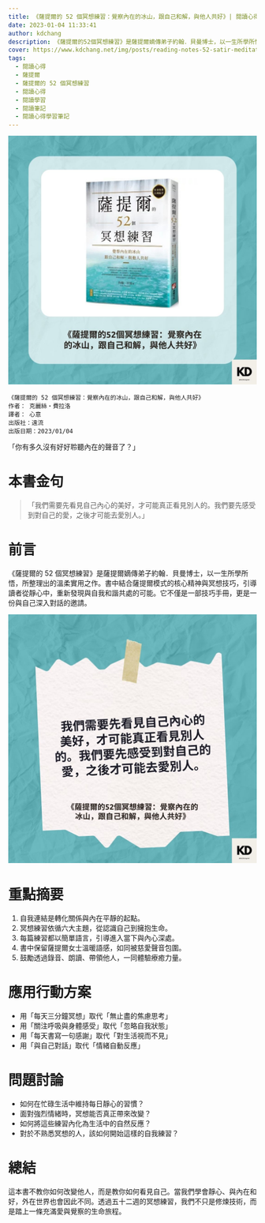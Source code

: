 ```yaml
---
title: 《薩提爾的 52 個冥想練習：覺察內在的冰山，跟自己和解，與他人共好》| 閱讀心得學習筆記
date: 2023-01-04 11:33:41
author: kdchang
description: 《薩提爾的52個冥想練習》是薩提爾嫡傳弟子約翰．貝曼博士，以一生所學所悟，所整理出的溫柔實用之作。書中結合薩提爾模式的核心精神與冥想技巧，引導讀者從靜心中，重新發現與自我和諧共處的可能。它不僅是一部技巧手冊，更是一份與自己深入對話的邀請。
cover: https://www.kdchang.net/img/posts/reading-notes-52-satir-meditation-practices-1.jpg
tags:
  - 閱讀心得
  - 薩提爾
  - 薩提爾的 52 個冥想練習
  - 閱讀心得
  - 閱讀學習
  - 閱讀筆記
  - 閱讀心得學習筆記
---
```


![](img/posts/reading-notes-52-satir-meditation-practices-1.jpg)

```
《薩提爾的 52 個冥想練習：覺察內在的冰山，跟自己和解，與他人共好》
作者： 克麗絲‧費拉洛
譯者： 心意
出版社：遠流
出版日期：2023/01/04
```

「你有多久沒有好好聆聽內在的聲音了？」

# 本書金句

> 「我們需要先看見自己內心的美好，才可能真正看見別人的。我們要先感受到對自己的愛，之後才可能去愛別人。」

# 前言

《薩提爾的 52 個冥想練習》是薩提爾嫡傳弟子約翰．貝曼博士，以一生所學所悟，所整理出的溫柔實用之作。書中結合薩提爾模式的核心精神與冥想技巧，引導讀者從靜心中，重新發現與自我和諧共處的可能。它不僅是一部技巧手冊，更是一份與自己深入對話的邀請。

![](img/posts/reading-notes-52-satir-meditation-practices-2.jpg)

# 重點摘要

1. 自我連結是轉化關係與內在平靜的起點。
2. 冥想練習依循六大主題，從認識自己到擁抱生命。
3. 每篇練習都以簡單語言，引導進入當下與內心深處。
4. 書中保留薩提爾女士溫暖語感，如同被慈愛聲音包圍。
5. 鼓勵透過錄音、朗讀、帶領他人，一同體驗療癒力量。

# 應用行動方案

- 用「每天三分鐘冥想」取代「無止盡的焦慮思考」
- 用「關注呼吸與身體感受」取代「忽略自我狀態」
- 用「每天書寫一句感謝」取代「對生活視而不見」
- 用「與自己對話」取代「情緒自動反應」

# 問題討論

- 如何在忙碌生活中維持每日靜心的習慣？
- 面對強烈情緒時，冥想能否真正帶來改變？
- 如何將這些練習內化為生活中的自然反應？
- 對於不熟悉冥想的人，該如何開始這樣的自我練習？

# 總結

這本書不教你如何改變他人，而是教你如何看見自己。當我們學會靜心、與內在和好，外在世界也會因此不同。透過五十二週的冥想練習，我們不只是修煉技術，而是踏上一條充滿愛與覺察的生命旅程。
